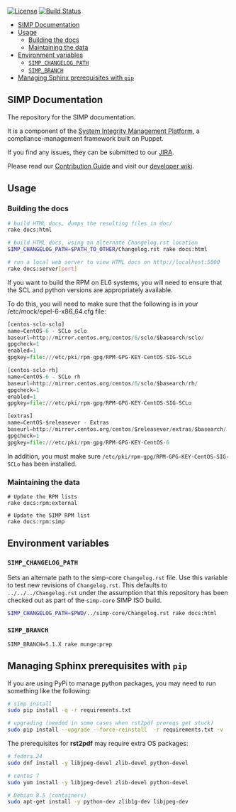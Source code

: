 [![License](http://img.shields.io/:license-apache-blue.svg)](http://www.apache.org/licenses/LICENSE-2.0.html) [![Build Status](https://travis-ci.org/simp/simp-doc.svg)](https://travis-ci.org/simp/simp-doc)

* [SIMP Documentation](#simp-documentation)
* [Usage](#usage)
  * [Building the docs](#building-the-docs)
  * [Maintaining the data](#maintaining-the-data)
* [Environment variables](#environment-variables)
  * [`SIMP_CHANGELOG_PATH`](#simp_changelog_path)
  * [`SIMP_BRANCH`](#simp_version)
* [Managing Sphinx prerequisites with `pip`](#managing-sphinx-prerequisites-with-pip)

## SIMP Documentation

The repository for the SIMP documentation.

It is a component of the [System Integrity Management Platform](https://github.com/NationalSecurityAgency/SIMP), a compliance-management framework built on Puppet.

If you find any issues, they can be submitted to our [JIRA](https://simp-project.atlassian.net/).

Please read our [Contribution Guide](https://simp-project.atlassian.net/wiki/display/SD/Contributing+to+SIMP) and visit our [developer wiki](https://simp-project.atlassian.net/wiki/display/SD/SIMP+Development+Home).

## Usage

### Building the docs
```bash
# build HTML docs, dumps the resulting files in doc/
rake docs:html

# build HTML docs, using an alternate Changelog.rst location
SIMP_CHANGELOG_PATH=$PATH_TO_OTHER/Changelog.rst rake docs:html

# run a local web server to view HTML docs on http://localhost:5000
rake docs:server[port]
```

If you want to build the RPM on EL6 systems, you will need to ensure that the
SCL and python versions are appropriately available.

To do this, you will need to make sure that the following is in your
/etc/mock/epel-6-x86_64.cfg file:

```python
[centos-sclo-sclo]
name=CentOS-6 - SCLo sclo
baseurl=http://mirror.centos.org/centos/6/sclo/$basearch/sclo/
gpgcheck=1
enabled=1
gpgkey=file:///etc/pki/rpm-gpg/RPM-GPG-KEY-CentOS-SIG-SCLo

[centos-sclo-rh]
name=CentOS-6 - SCLo rh
baseurl=http://mirror.centos.org/centos/6/sclo/$basearch/rh/
gpgcheck=1
enabled=1
gpgkey=file:///etc/pki/rpm-gpg/RPM-GPG-KEY-CentOS-SIG-SCLo

[extras]
name=CentOS-$releasever - Extras
baseurl=http://mirror.centos.org/centos/$releasever/extras/$basearch/
gpgcheck=1
gpgkey=file:///etc/pki/rpm-gpg/RPM-GPG-KEY-CentOS-6
```
In addition, you must make sure ```/etc/pki/rpm-gpg/RPM-GPG-KEY-CentOS-SIG-SCLo```
has been installed.

### Maintaining the data
```
# Update the RPM lists
rake docs:rpm:external

# Update the SIMP RPM list
rake docs:rpm:simp
```

## Environment variables

### `SIMP_CHANGELOG_PATH`

Sets an alternate path to the simp-core `Changelog.rst` file.  Use this variable to test new revisions of `Changelog.rst`.  This defaults to `../../../Changelog.rst` under the assumption that this repository has been checked out as part of the `simp-core` SIMP ISO build.

```bash
SIMP_CHANGELOG_PATH=$PWD/../simp-core/Changelog.rst rake docs:html
```

### `SIMP_BRANCH`

`SIMP_BRANCH=5.1.X rake munge:prep`

## Managing Sphinx prerequisites with `pip`

If you are using PyPi to manage python packages, you may need to run something like the following:

```bash
# simp install
sudo pip install -q -r requirements.txt

# upgrading (needed in some cases when rst2pdf prereqs get stuck)
sudo pip install --upgrade --force-reinstall  -r requirements.txt -v
```

The prerequisites for **rst2pdf** may require extra OS packages:

```bash
# fedora 24
sudo dnf install -y libjpeg-devel zlib-devel python-devel

# centos 7
sudo yum install -y libjpeg-devel zlib-devel python-devel

# Debian 8.5 (containers)
sudo apt-get install -y python-dev zlib1g-dev libjpeg-dev

```
